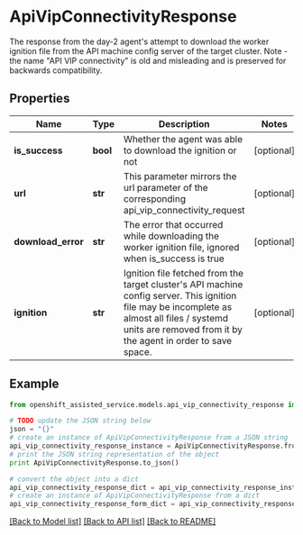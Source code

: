 # ApiVipConnectivityResponse

The response from the day-2 agent's attempt to download the worker ignition file from the API machine config server of the target cluster. Note - the name \"API VIP connectivity\" is old and misleading and is preserved for backwards compatibility.

## Properties
Name | Type | Description | Notes
------------ | ------------- | ------------- | -------------
**is_success** | **bool** | Whether the agent was able to download the ignition or not | [optional] 
**url** | **str** | This parameter mirrors the url parameter of the corresponding api_vip_connectivity_request | [optional] 
**download_error** | **str** | The error that occurred while downloading the worker ignition file, ignored when is_success is true | [optional] 
**ignition** | **str** | Ignition file fetched from the target cluster&#39;s API machine config server. This ignition file may be incomplete as almost all files / systemd units are removed from it by the agent in order to save space. | [optional] 

## Example

```python
from openshift_assisted_service.models.api_vip_connectivity_response import ApiVipConnectivityResponse

# TODO update the JSON string below
json = "{}"
# create an instance of ApiVipConnectivityResponse from a JSON string
api_vip_connectivity_response_instance = ApiVipConnectivityResponse.from_json(json)
# print the JSON string representation of the object
print ApiVipConnectivityResponse.to_json()

# convert the object into a dict
api_vip_connectivity_response_dict = api_vip_connectivity_response_instance.to_dict()
# create an instance of ApiVipConnectivityResponse from a dict
api_vip_connectivity_response_form_dict = api_vip_connectivity_response.from_dict(api_vip_connectivity_response_dict)
```
[[Back to Model list]](../README.md#documentation-for-models) [[Back to API list]](../README.md#documentation-for-api-endpoints) [[Back to README]](../README.md)


